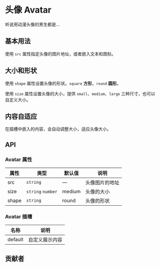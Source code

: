 # 头像 Avatar
听说用动漫头像的男生都是...


## 基本用法
使用 `src` 属性指定头像的图片地址，或者嵌入文本和图标。
<demo src="./src/avatar/basic.vue"/>


## 大小和形状
使用 `shape` 属性设置头像的形状。`square` **方形**，`round` **圆形**。

使用 `size` 属性设置头像的大小，提供 `small`、`medium`、`large` 三种尺寸，也可以自定义大小。
<demo src="./src/avatar/shape.vue"/>


## 内容自适应
在插槽中嵌入的内容，会自动调整大小，适应头像大小。
<demo src="./src/avatar/auto.vue"/>


## API
### Avatar 属性
| 属性 | 类型 | 默认值 | 说明 |
| --- | --- | --- | --- |
| src | `string` | — | 头像图片的地址 |
| size | `string` `number` | medium | 头像的大小 |
| shape | `string` | round | 头像的形状 |

### Avatar 插槽
| 名称 | 说明 |
| --- | --- |
| default | 自定义展示内容 |


## 贡献者
<member></member>
